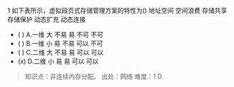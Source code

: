1
如下表所示，虚拟段页式存储管理方案的特性为() 地址空间 空间浪费 存储共享 存储保护 动态扩充 动态连接
- ( ) A.一维 大 不易 易 不可 不可 
- ( ) B.一维 小 易 不易 可以 不可 
- ( ) C.二维 大 不易 易 可以 可以 
- (x) D.二维 小 易 易 可以 可以

> 知识点：非连续内存分配。
> 出处：网络
> 难度：1
> D
